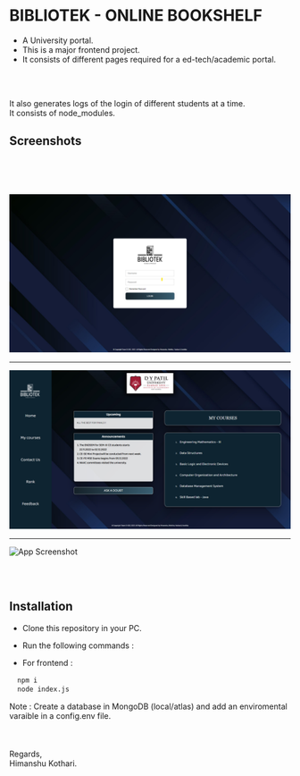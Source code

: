 

# BIBLIOTEK - ONLINE BOOKSHELF

* A University portal.
* This is a major frontend project.
* It consists of different pages required for a ed-tech/academic portal.

<br/>
<br/>

It also generates logs of the login of different students at a time.<br/>
It consists of node_modules.




## Screenshots
<br/>
<br/>
<br/>

![App Screenshot](https://github.com/iamhk12/Projects/blob/main/WebProjects/ONLINE%20BOOKSHELF-(html-css-nodeJS-bstrap)/ss/loginpage.png)
<hr>

![App Screenshot](https://github.com/iamhk12/Projects/blob/main/WebProjects/ONLINE%20BOOKSHELF-(html-css-nodeJS-bstrap)/ss/studentpage.png)
<hr>

![App Screenshot](https://github.com/iamhk12/Projects/blob/main/WebProjects/MERN_USER-(MongoDB-expressJS-ReactJS-NodeJS)/ss/coursepage.png)

<br/>
<br/>

## Installation

* Clone this repository in your PC.
* Run the following commands :

* For frontend :
```bash
  npm i
  node index.js
```


Note :  Create a database in MongoDB (local/atlas) and add an enviromental varaible in a config.env file.
<br/><br/>
<br/><br/>
Regards,<br/>
Himanshu Kothari.
